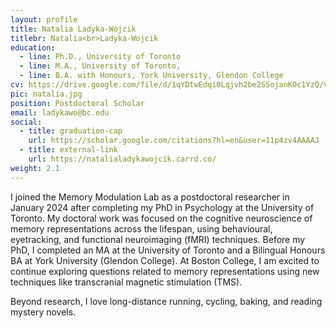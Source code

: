```yaml
---
layout: profile
title: Natalia Ladyka-Wojcik
titlebr: Natalia<br>Ladyka-Wojcik
education:
  - line: Ph.D., University of Toronto
  - line: M.A., University of Toronto,
  - line: B.A. with Honours, York University, Glendon College
cv: https://drive.google.com/file/d/1qYDtwEdqi0Lqjvh2be2SSojanKOc1YzQ/view?usp=sharing
pic: natalia.jpg
position: Postdoctoral Scholar
email: ladykawo@bc.edu
social:
  - title: graduation-cap
    url: https://scholar.google.com/citations?hl=en&user=11p4zv4AAAAJ
  - title: external-link
    url: https://natalialadykawojcik.carrd.co/
weight: 2.1
---
```

I joined the Memory Modulation Lab as a postdoctoral researcher in January 2024 after completing my PhD in Psychology at the University of Toronto. My doctoral work was focused on the cognitive neuroscience of memory representations across the lifespan, using behavioural, eyetracking, and functional neuroimaging (fMRI) techniques. Before my PhD, I completed an MA at the University of Toronto and a Bilingual Honours BA at York University (Glendon College). At Boston College, I am excited to continue exploring questions related to memory representations using new techniques like transcranial magnetic stimulation (TMS). 

Beyond research, I love long-distance running, cycling, baking, and reading mystery novels.